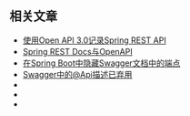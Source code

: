 ## 相关文章

+ [使用Open API 3.0记录Spring REST API](docs/使用OpenAPI3.0记录SpringRESTAPI.md)
+ [Spring REST Docs与OpenAPI](docs/Spring-RESTDocs与OpenAPI.md)
+ [在Spring Boot中隐藏Swagger文档中的端点](docs/在SpringBoot中隐藏Swagger文档中的端点.md)
+ [Swagger中的@Api描述已弃用](docs/Swagger中的@Api描述已弃用.md)
+ []()
+ []()
+ []()